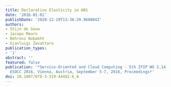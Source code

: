 ```yaml
---
title: Declarative Elasticity in ABS
date: '2016-01-01'
publishDate: '2020-12-29T13:36:29.960804Z'
authors:
- Stijn de Gouw
- Jacopo Mauro
- Behrooz Nobakht
- Gianluigi Zavattaro
publication_types:
- '1'
abstract: ''
featured: false
publication: '*Service-Oriented and Cloud Computing - 5th IFIP WG 2.14 European Conference,
  ESOCC 2016, Vienna, Austria, September 5-7, 2016, Proceedings*'
doi: 10.1007/978-3-319-44482-6_8
---
```


